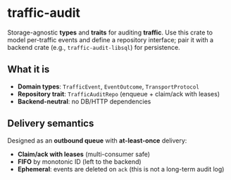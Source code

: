 # traffic-audit

Storage-agnostic **types** and **traits** for auditing **traffic**.
Use this crate to model per-traffic events and define a repository interface; pair it with a backend crate (e.g., `traffic-audit-libsql`) for persistence.

## What it is

* **Domain types**: `TrafficEvent`, `EventOutcome`, `TransportProtocol`
* **Repository trait**: `TrafficAuditRepo` (enqueue + claim/ack with leases)
* **Backend-neutral**: no DB/HTTP dependencies

## Delivery semantics

Designed as an **outbound queue** with **at-least-once** delivery:

* **Claim/ack with leases** (multi-consumer safe)
* **FIFO** by monotonic ID (left to the backend)
* **Ephemeral**: events are deleted on `ack` (this is not a long-term audit log)
